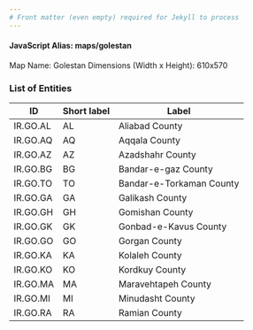 ```yaml
---
# Front matter (even empty) required for Jekyll to process
---
```


#### JavaScript Alias: maps/golestan

Map Name: Golestan
Dimensions (Width x Height): 610x570





### List of Entities

ID | Short label | Label
---|---|---|
IR.GO.AL|AL|Aliabad County
IR.GO.AQ|AQ|Aqqala County
IR.GO.AZ|AZ|Azadshahr County
IR.GO.BG|BG|Bandar-e-gaz County
IR.GO.TO|TO|Bandar-e-Torkaman County
IR.GO.GA|GA|Galikash County
IR.GO.GH|GH|Gomishan County
IR.GO.GK|GK|Gonbad-e-Kavus County
IR.GO.GO|GO|Gorgan County
IR.GO.KA|KA|Kolaleh County
IR.GO.KO|KO|Kordkuy County
IR.GO.MA|MA|Maravehtapeh County
IR.GO.MI|MI|Minudasht County
IR.GO.RA|RA|Ramian County